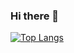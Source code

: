 ### Hi there 👋

[![Top Langs](https://github-readme-stats.vercel.app/api/top-langs/?username=Sxlver&hide=javascript,html)](https://github.com/anuraghazra/github-readme-stats)

<!--
**Sxlver/Sxlver** is a ✨ _special_ ✨ repository because its `README.md` (this file) appears on your GitHub profile.

Here are some ideas to get you started:

- 🔭 I’m currently working on ...
- 🌱 I’m currently learning ...
- 👯 I’m looking to collaborate on ...
- 🤔 I’m looking for help with ...
- 💬 Ask me about ...
- 📫 How to reach me: ...
- 😄 Pronouns: ...
- ⚡ Fun fact: ...
-->
